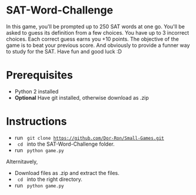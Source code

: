 SAT-Word-Challenge
==================

In this game, you'll be prompted up to 250 SAT words at one go.
You'll be asked to guess its definition from a few choices.
You have up to 3 incorrect choices. Each correct guess earns you +10 points. 
The objective of the game is to beat your previous score. 
And obviously to provide a funner way to  study for the SAT. 
Have fun and good luck :D

Prerequisites
=============

* Python 2 installed
* **Optional** Have git installed, otherwise download as .zip

Instructions
============ 

* run <code> git clone https://github.com/Dor-Ron/Small-Games.git </code> 
* <code> cd </code> into the SAT-Word-Challenge folder.
* run <code> python game.py </code>

Alternitavely,

* Download files as .zip and extract the files.
* <code> cd </code> into the right directory.
* run <code> python game.py </code>  

